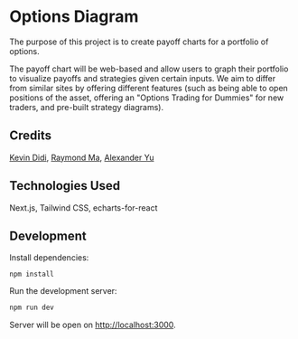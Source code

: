 # Options Diagram

The purpose of this project is to create payoff charts for a portfolio of options.

The payoff chart will be web-based and allow users to graph their portfolio to visualize payoffs and strategies given certain inputs. We aim to differ from similar sites by offering different features (such as being able to open positions of the asset, offering an "Options Trading for Dummies" for new traders, and pre-built strategy diagrams). 

## Credits

[Kevin Didi](https://github.com/KevinADidi), [Raymond Ma](https://github.com/ma-ray), [Alexander Yu](https://github.com/AlexanderKYu)

## Technologies Used
Next.js, Tailwind CSS, echarts-for-react

## Development

Install dependencies:

```
npm install
```

Run the development server:

```bash
npm run dev
```

Server will be open on [http://localhost:3000](http://localhost:3000).
